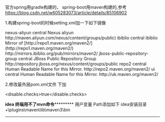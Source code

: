 官方spring用gradle构建的，
spring-boot用maven构建的,参考
https://blog.csdn.net/w605283073/article/details/85106902


1.构建spring-boot的时候setting.xml加一下如下镜像

<mirror>
        <id>nexus-aliyun</id>
        <mirrorOf>central</mirrorOf>
        <name>Nexus aliyun</name>
        <url> http://maven.aliyun.com/nexus/content/groups/public)</url>
</mirror>
 
<mirror>  
     <id>ibiblio</id>  
     <mirrorOf>central</mirrorOf>  
     <name>ibiblio Mirror of  [http://repo1.maven.org/maven2/](http://repo1.maven.org/maven2/) </name>  
     <url> http://mirrors.ibiblio.org/pub/mirrors/maven2/</url>  
</mirror>  
 
<mirror>  
     <id>jboss-public-repository-group</id>  
     <mirrorOf>central</mirrorOf>  
     <name>JBoss Public Repository Group</name>  
     <url>http://repository.jboss.org/nexus/content/groups/public </url>  
</mirror>
 
<mirror>
  <id>repo2</id>
  <mirrorOf>central</mirrorOf>
  <name>Human Readable Name for this Mirror.</name>
  <url> http://repo2.maven.org/maven2/</url>
</mirror>
 
 
<mirror>
  <id>ui</id>
  <mirrorOf>central</mirrorOf>
  <name>Human Readable Name for this Mirror.</name>
 <url> http://uk.maven.org/maven2/ </url>
</mirror>

2.修改最外层pom.xml文件
<properties>下加

<disable.checks>true</disable.checks>


******************idea 终端用不了mvn命令***************************
用户变量 Path添加如下  idea安装目录+\plugins\maven\lib\maven3\bin   
*********************************************